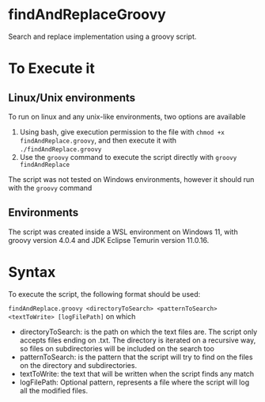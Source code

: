 # findAndReplaceGroovy
Search and replace implementation using a groovy script.

# To Execute it
## Linux/Unix environments
To run on linux and any unix-like environments, two options are available

1. Using bash, give execution permission to the file with `chmod +x findAndReplace.groovy`, and then execute it with `./findAndReplace.groovy`
2. Use the `groovy` command to execute the script directly with `groovy findAndReplace`

The script was not tested on Windows environments, however it should run with the `groovy` command

## Environments
The script was created inside a WSL environment on Windows 11, with groovy version 4.0.4 and JDK Eclipse Temurin version 11.0.16.

# Syntax
To execute the script, the following format should be used:

`findAndReplace.groovy <directoryToSearch> <patternToSearch> <textToWrite> [logFilePath]` on which
- directoryToSearch: is the path on which the text files are. The script only accepts files ending on .txt. The directory is iterated on a recursive way, so files on subdirectories will be included on the search too
- patternToSearch: is the pattern that the script will try to find on the files on the directory and subdirectories.
- textToWrite: the text that will be written when the script finds any match
- logFilePath: Optional pattern, represents a file where the script will log all the modified files.